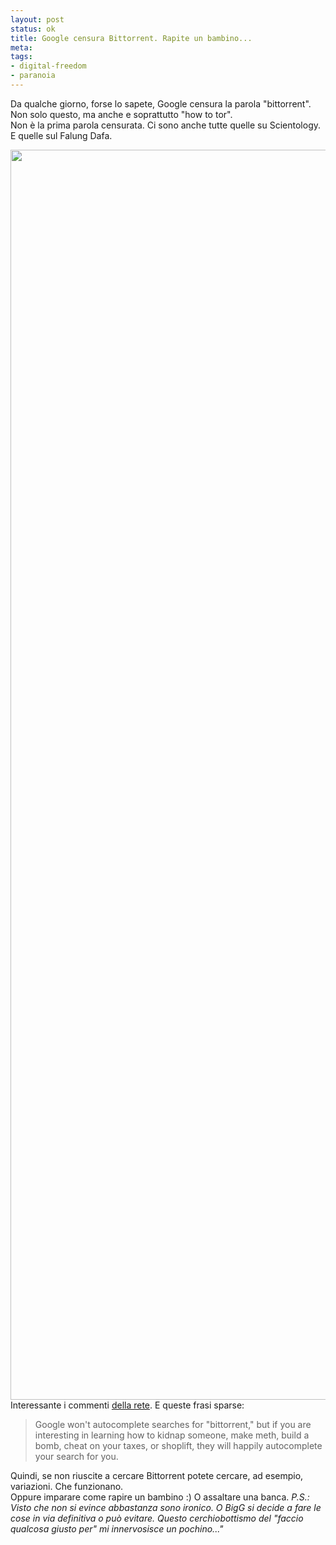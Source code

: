 ```yaml
--- 
layout: post
status: ok
title: Google censura Bittorrent. Rapite un bambino...
meta: 
tags: 
- digital-freedom
- paranoia
---
```

Da qualche giorno, forse lo sapete, Google censura la parola "bittorrent". Non solo questo, ma anche e soprattutto "how to tor".  
Non è la prima parola censurata. Ci sono anche tutte quelle su Scientology. E quelle sul Falung Dafa.  
  
<a href="http://matteoflora.com/wp-content/uploads/2011/01/Google-Censorship-Graphic-01.jpg"><img src="http://matteoflora.com/wp-content/uploads/2011/01/Google-Censorship-Graphic-01.jpg" alt="" title="Google-Censorship-Graphic-01" width="600" height="2000" class="aligncenter size-full wp-image-131" /></a>  
Interessante i commenti [della rete][1]. E queste frasi sparse:

> Google won't autocomplete searches for "bittorrent," but if you are interesting in learning how to kidnap someone, make meth, build a bomb, cheat on your taxes, or shoplift, they will happily autocomplete your search for you.

Quindi, se non riuscite a cercare Bittorrent potete cercare, ad esempio, variazioni. Che funzionano.  
Oppure imparare come rapire un bambino :) O assaltare una banca.
*P.S.: Visto che non si evince abbastanza sono ironico. O BigG si decide a fare le cose in via definitiva o può evitare. Questo cerchiobottismo del "faccio qualcosa giusto per" mi innervosisce un pochino..."*  
  
[1]: http://www.techi.com/2011/01/google-censorship/
